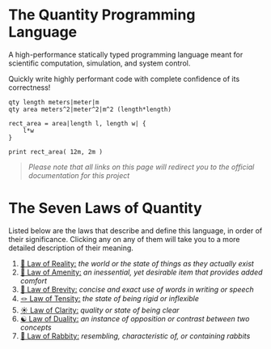 # The Quantity Programming Language
A high-performance statically typed programming language meant for
scientific computation, simulation, and system control.

Quickly write highly performant code with complete confidence of
its correctness!

```qty
qty length meters|meter|m
qty area meters^2|meter^2|m^2 (length*length)

rect_area = area|length l, length w| {
    l*w
}

print rect_area( 12m, 2m )
```

> *Please note that all links on this page will redirect you to the official documentation for this project*

# The Seven Laws of Quantity
Listed below are the laws that describe and define this language, in
order of their significance. Clicking any on any of them will take you
to a more detailed description of their meaning.
1. [🧪 Law of Reality:](https://joeyame.github.io/quantity/quantity/docs/laws/index.html#1-law-of-reality)  *the world or the state of things as they actually exist*
2. [🎁 Law of Amenity:](https://joeyame.github.io/quantity/quantity/docs/laws/index.html#2-law-of-amenity)  *an inessential, yet desirable item that provides added comfort*
3. [📝 Law of Brevity:](https://joeyame.github.io/quantity/quantity/docs/laws/index.html#3-law-of-brevity)  *concise and exact use of words in writing or speech*
4. [🪢 Law of Tensity:](https://joeyame.github.io/quantity/quantity/docs/laws/index.html#4-law-of-tensity)  *the state of being rigid or inflexible*
5. [☀️ Law of Clarity:](https://joeyame.github.io/quantity/quantity/docs/laws/index.html#5-law-of-clarity)  *quality or state of being clear*
6. [☯️ Law of Duality:](https://joeyame.github.io/quantity/quantity/docs/laws/index.html#6-law-of-duality)  *an instance of opposition or contrast between two concepts*
7. [🐇 Law of Rabbity:](https://joeyame.github.io/quantity/quantity/docs/laws/index.html#7-law-of-rabbity)  *resembling, characteristic of, or containing rabbits*
